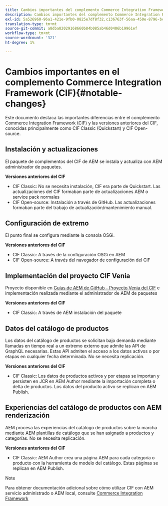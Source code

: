 ```yaml
---
title: Cambios importantes del complemento Commerce Integration Framework (CIF)
description: Cambios importantes del complemento Commerce Integration Framework (CIF) en comparación con las versiones anteriores del CIF.
exl-id: 5a526960-96a1-421e-9fb0-0825e7df8f32,c136763f-56aa-450e-8796-bc84bf6c205d
translation-type: tm+mt
source-git-commit: a8dba82029168660b84b085ab46d0406b19961ef
workflow-type: tm+mt
source-wordcount: '321'
ht-degree: 1%

---
```


# Cambios importantes en el complemento Commerce Integration Framework (CIF){#notable-changes}

Este documento destaca las importantes diferencias entre el complemento Commerce Integration Framework (CIF) y las versiones anteriores del CIF, conocidas principalmente como CIF Classic (Quickstart) y CIF Open-source.

## Instalación y actualizaciones

El paquete de complementos del CIF de AEM se instala y actualiza con AEM administrador de paquetes.

**Versiones anteriores del CIF**

* CIF Classic: No se necesita instalación, CIF era parte de Quickstart. Las actualizaciones del CIF formaban parte de actualizaciones AEM o service pack normales
* CIF Open-source: Instalación a través de GitHub. Las actualizaciones formaban parte del trabajo de actualización/mantenimiento manual.

## Configuración de extremo

El punto final se configura mediante la consola OSGi.

**Versiones anteriores del CIF**

* CIF Classic: A través de la configuración OSGi en AEM
* CIF Open-source: A través del navegador de configuración del CIF

## Implementación del proyecto CIF Venia

Proyecto disponible en [Guías de AEM de GitHub - Proyecto Venia del CIF](https://github.com/adobe/aem-cif-guides-venia) e implementación realizada mediante el administrador de AEM de paquetes

**Versiones anteriores del CIF**

* CIF Classic: A través de AEM instalación del paquete

## Datos del catálogo de productos

Los datos del catálogo de productos se solicitan bajo demanda mediante llamadas en tiempo real a un extremo externo que admite las API de GraphQL necesarias. Estas API admiten el acceso a los datos activos o por etapas en cualquier fecha determinada. No se necesita replicación.

**Versiones anteriores del CIF**

* CIF Classic: Los datos de productos activos y por etapas se importan y persisten en JCR en AEM Author mediante la importación completa o delta de productos. Los datos del producto activo se replican en AEM Publish.

## Experiencias del catálogo de productos con AEM renderización

AEM procesa las experiencias del catálogo de productos sobre la marcha mediante AEM plantillas de catálogo que se han asignado a productos y categorías. No se necesita replicación.

**Versiones anteriores del CIF**

* CIF Classic: AEM Author crea una página AEM para cada categoría o producto con la herramienta de modelo del catálogo. Estas páginas se replican en AEM Publish.

>[!NOTE]
>
>Para obtener documentación adicional sobre cómo utilizar CIF con AEM servicio administrado o AEM local, consulte [Commerce Integration Framework](https://www.adobe.io/apis/experiencecloud/commerce-integration-framework/getting-started.html)
